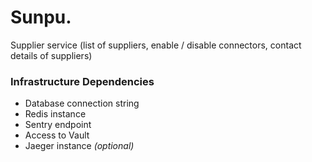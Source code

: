 # Sunpu.
Supplier service (list of suppliers, enable / disable connectors, contact details of suppliers)

### Infrastructure Dependencies
* Database connection string
* Redis instance
* Sentry endpoint
* Access to Vault
* Jaeger instance _(optional)_
